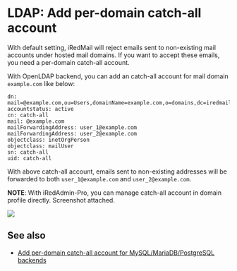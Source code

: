 # LDAP: Add per-domain catch-all account

With default setting, iRedMail will reject emails sent to non-existing mail
accounts under hosted mail domains. If you want to accept these emails, you
need a per-domain catch-all account.

With OpenLDAP backend, you can add an catch-all account for mail domain
`example.com` like below:

```
dn: mail=@example.com,ou=Users,domainName=example.com,o=domains,dc=iredmail,dc=org
accountstatus: active
cn: catch-all
mail: @example.com
mailForwardingAddress: user_1@example.com
mailForwardingAddress: user_2@example.com
objectclass: inetOrgPerson
objectclass: mailUser
sn: catch-all
uid: catch-all
```

With above catch-all account, emails sent to non-existing addresses will be
forwarded to both `user_1@example.com` and `user_2@example.com`.

__NOTE__: With iRedAdmin-Pro, you can manage catch-all account in domain
profile directly. Screenshot attached.

![](./images/iredadmin/domain_profile_catchall.png)

## See also

* [Add per-domain catch-all account for MySQL/MariaDB/PostgreSQL backends](./sql.add.catch-all.html)
